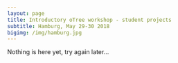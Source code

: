 ```yaml
---
layout: page
title: Introductory oTree workshop - student projects
subtitle: Hamburg, May 29-30 2018
bigimg: /img/hamburg.jpg
---
```


Nothing is here yet, try again later...